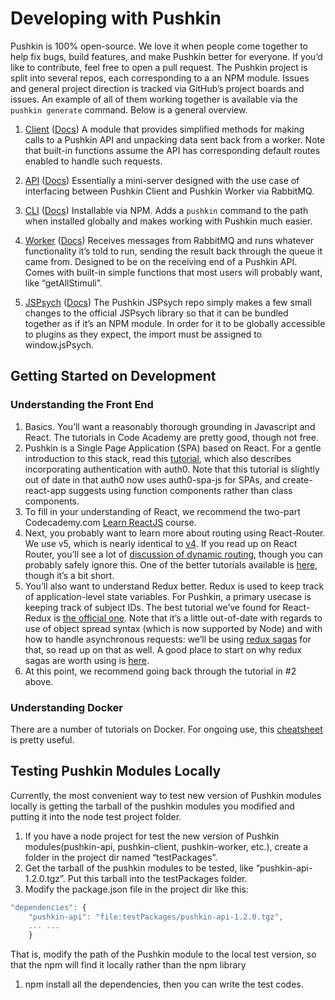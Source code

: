 # Developing with Pushkin

Pushkin is 100% open-source. We love it when people come together to help fix bugs, build features, and make Pushkin better for everyone. If you’d like to contribute, feel free to open a pull request. The Pushkin project is split into several repos, each corresponding to a an NPM module. Issues and general project direction is tracked via GitHub’s project boards and issues. An example of all of them working together is available via the `pushkin generate` command. Below is a general overview.

1. [Client](https://github.com/pushkin-consortium/pushkin-client) \([Docs](https://pushkin-social-science-at-scale.readthedocs.io/en/latest/client/pushkin_client.html#pushkin-client)\) A module that provides simplified methods for making calls to a Pushkin API and unpacking data sent back from a worker. Note that built-in functions assume the API has corresponding default routes enabled to handle such requests.

2. [API](https://github.com/pushkin-consortium/pushkin-api) \([Docs](https://pushkin-social-science-at-scale.readthedocs.io/en/latest/api/pushkin_api.html#pushkin-api)\) Essentially a mini-server designed with the use case of interfacing between Pushkin Client and Pushkin Worker via RabbitMQ.

3. [CLI](https://github.com/pushkin-consortium/pushkin-cli) \([Docs](https://pushkin-social-science-at-scale.readthedocs.io/en/latest/cli/pushkin_cli.html#pushkin-cli)\) Installable via NPM. Adds a `pushkin` command to the path when installed globally and makes working with Pushkin much easier.

4. [Worker](https://github.com/pushkin-consortium/pushkin-worker/) \([Docs](https://pushkin-social-science-at-scale.readthedocs.io/en/latest/worker/pushkin_worker.html#pushkin-worker)\) Receives messages from RabbitMQ and runs whatever functionality it’s told to run, sending the result back through the queue it came from. Designed to be on the receiving end of a Pushkin API. Comes with built-in simple functions that most users will probably want, like “getAllStimuli”.

5. [JSPsych](https://github.com/pushkin-consortium/pushkin-jspsych/) \([Docs](https://pushkin-social-science-at-scale.readthedocs.io/en/latest/jspsych/pushkin_jspsych.html#pushkin-jspsych)\) The Pushkin JSPsych repo simply makes a few small changes to the official JSPsych library so that it can be bundled together as if it’s an NPM module. In order for it to be globally accessible to plugins as they expect, the import must be assigned to window.jsPsych.

## Getting Started on Development

### Understanding the Front End

1. Basics. You’ll want a reasonably thorough grounding in Javascript and React. The tutorials in Code Academy are pretty good, though not free.
2. Pushkin is a Single Page Application \(SPA\) based on React. For a gentle introduction to this stack, read this [tutorial](https://auth0.com/blog/beyond-create-react-app-react-router-redux-saga-and-more/#Securing-Your-React-Application), which also describes incorporating authentication with auth0. Note that this tutorial is slightly out of date in that auth0 now uses auth0-spa-js for SPAs, and create-react-app suggests using function components rather than class components.
3. To fill in your understanding of React, we recommend the two-part Codecademy.com [Learn ReactJS](https://www.codecademy.com/learn/react-101) course.
4. Next, you probably want to learn more about routing using React-Router. We use v5, which is nearly identical to [v4](https://reacttraining.com/blog/react-router-v5/). If you read up on React Router, you’ll see a lot of [discussion of dynamic routing](https://github.com/ReactTraining/react-router/blob/master/packages/react-router/docs/guides/philosophy.md), though you can probably safely ignore this. One of the better tutorials available is [here](https://auth0.com/blog/react-router-4-practical-tutorial/), though it’s a bit short.
5. You’ll also want to understand Redux better. Redux is used to keep track of application-level state variables. For Pushkin, a primary usecase is keeping track of subject IDs. The best tutorial we’ve found for React-Redux is [the official one](https://redux.js.org/basics/basic-tutorial). Note that it’s a little out-of-date with regards to use of object spread syntax \(which is now supported by Node\) and with how to handle asynchronous requests: we’ll be using [redux sagas](https://redux-saga.js.org/docs/introduction/) for that, so read up on that as well. A good place to start on why redux sagas are worth using is [here](https://engineering.universe.com/what-is-redux-saga-c1252fc2f4d1).
6. At this point, we recommend going back through the tutorial in \#2 above.

### Understanding Docker

There are a number of tutorials on Docker. For ongoing use, this [cheatsheet](https://www.digitalocean.com/community/tutorials/how-to-remove-docker-images-containers-and-volumes) is pretty useful.

## Testing Pushkin Modules Locally

Currently, the most convenient way to test new version of Pushkin modules locally is getting the tarball of the pushkin modules you modified and putting it into the node test project folder.

1. If you have a node project for test the new version of Pushkin modules\(pushkin-api, pushkin-client, pushkin-worker, etc.\), create a folder in the project dir named “testPackages”.
2. Get the tarball of the pushkin modules to be tested, like “pushkin-api-1.2.0.tgz”. Put this tarball into the testPackages folder.
3. Modify the package.json file in the project dir like this:

```javascript
"dependencies": {
    "pushkin-api": "file:testPackages/pushkin-api-1.2.0.tgz",
    ... ...
    }
```

That is, modify the path of the Pushkin module to the local test version, so that the npm will find it locally rather than the npm library

1. npm install all the dependencies, then you can write the test codes. 


